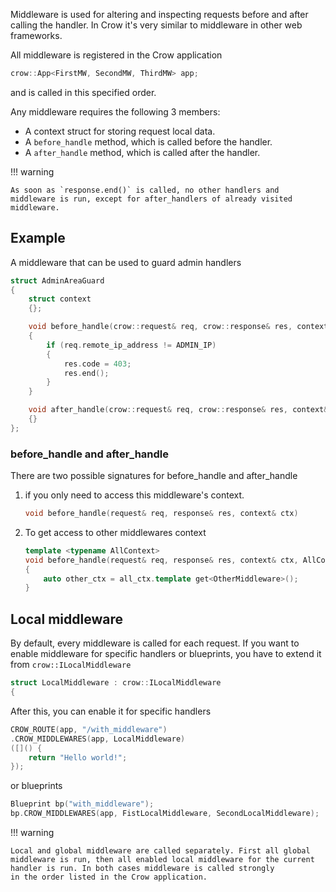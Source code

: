 Middleware is used for altering and inspecting requests before and after calling the handler. In Crow it's very similar to middleware in other web frameworks.

All middleware is registered in the Crow application

```cpp
crow::App<FirstMW, SecondMW, ThirdMW> app;
```

and is called in this specified order.

Any middleware requires the following 3 members:

* A context struct for storing request local data.
* A `before_handle` method, which is called before the handler.
* A `after_handle` method, which is called after the handler.

!!! warning 

    As soon as `response.end()` is called, no other handlers and middleware is run, except for after_handlers of already visited middleware.


## Example

A middleware that can be used to guard admin handlers

```cpp
struct AdminAreaGuard
{
    struct context
    {};

    void before_handle(crow::request& req, crow::response& res, context& ctx)
    {
        if (req.remote_ip_address != ADMIN_IP)
        {
            res.code = 403;
            res.end();
        }
    }

    void after_handle(crow::request& req, crow::response& res, context& ctx)
    {}
};
```


### before_handle and after_handle
There are two possible signatures for before_handle and after_handle

1. if you only need to access this middleware's context.

    ```cpp
    void before_handle(request& req, response& res, context& ctx)
    ```

2. To get access to other middlewares context

    ``` cpp
    template <typename AllContext>
    void before_handle(request& req, response& res, context& ctx, AllContext& all_ctx) 
    {
        auto other_ctx = all_ctx.template get<OtherMiddleware>();
    }
    ```

## Local middleware

By default, every middleware is called for each request. If you want to enable middleware for specific handlers or blueprints, you have to extend it from `crow::ILocalMiddleware`

```cpp
struct LocalMiddleware : crow::ILocalMiddleware 
{
```

After this, you can enable it for specific handlers

```cpp
CROW_ROUTE(app, "/with_middleware")
.CROW_MIDDLEWARES(app, LocalMiddleware)
([]() {
    return "Hello world!";
});
```

or blueprints

```cpp
Blueprint bp("with_middleware");
bp.CROW_MIDDLEWARES(app, FistLocalMiddleware, SecondLocalMiddleware);
```

!!! warning
    
    Local and global middleware are called separately. First all global middleware is run, then all enabled local middleware for the current handler is run. In both cases middleware is called strongly
    in the order listed in the Crow application.
